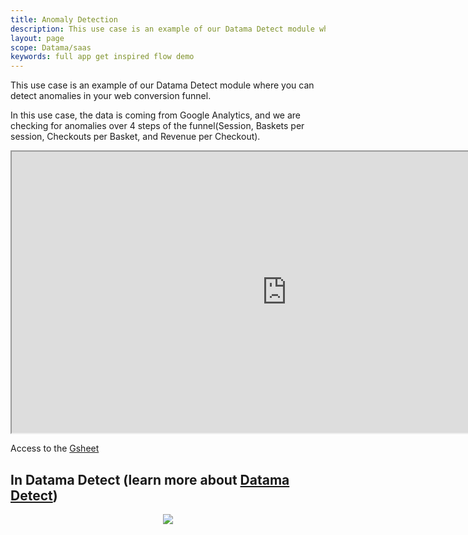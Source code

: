 ```yaml
---
title: Anomaly Detection
description: This use case is an example of our Datama Detect module where you can detect anomalies in your web conversion funnel.
layout: page
scope: Datama/saas
keywords: full app get inspired flow demo 
---
```


This use case is an example of our Datama Detect module where you can detect anomalies in your web conversion funnel.

In this use case, the data is coming from Google Analytics, and we are checking for anomalies over 4 steps of the funnel(Session, Baskets per session, Checkouts per Basket, and Revenue per Checkout).

<iframe src="https://docs.google.com/spreadsheets/d/e/2PACX-1vTXYphkUS8WX6Wa4GZp5LBisnEOoqdLyp9darrXuIJPqmsnv_f8Tvhq_0sNX7L2uVfIaJjonTP2j8Fm/pubhtml?gid=33769454&amp;single=true&amp;widget=true&amp;headers=false" width="880" height="450" data-mce-fragment="1"></iframe>

Access to the [Gsheet](https://docs.google.com/spreadsheets/d/1bNEeqm5CfpPmYPr_t4ff1xcJkSBKoVvwJd4vKB0sDzs/edit#gid=33769454)

## In Datama Detect (learn more about [Datama Detect]({{site.url}}/{{site.baseurl}}/core_app/new/detect/detect.html))

<center><img src="{{site.url}}/{{site.baseurl}}/core_app/new/interface/homepage/get_inspired/images/Example_AnomalyDetection.gif"/></center>

